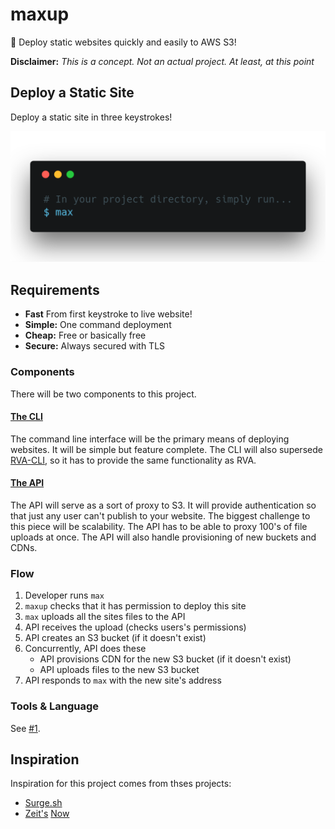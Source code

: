 # maxup
🚀 Deploy static websites quickly and easily to AWS S3! 

**Disclaimer:** _This is a concept. Not an actual project. At least, at this point_

## Deploy a Static Site

Deploy a static site in three keystrokes! 

![shell](docs/images/shell.png)

## Requirements

- **Fast** From first keystroke to live website!
- **Simple:** One command deployment
- **Cheap:** Free or basically free
- **Secure:** Always secured with TLS

### Components

There will be two components to this project. 

#### [The CLI](docs/cli.md)

The command line interface will be the primary means of deploying websites. It will be simple but feature complete. The CLI will also supersede [RVA-CLI](https://filiosoft.net/rva-cli), so it has to provide the same functionality as RVA. 

#### [The API](docs/api.md)

The API will serve as a sort of proxy to S3. It will provide authentication so that just any user can't publish to your website. The biggest challenge to this piece will be scalability. The API has to be able to proxy 100's of file uploads at once. The API will also handle provisioning of new buckets and CDNs. 

### Flow

1. Developer runs `max`
2. `maxup` checks that it has permission to deploy this site
3. `max` uploads all the sites files to the API
4. API receives the upload (checks users's permissions)
5. API creates an S3 bucket (if it doesn't exist)
6. Concurrently, API does these
    - API provisions CDN for the new S3 bucket (if it doesn't exist)
    - API uploads files to the new S3 bucket
7. API responds to `max` with the new site's address

### Tools & Language

See [#1](https://github.com/Filiosoft/maxup/issues/1).

## Inspiration
Inspiration for this project comes from thses projects:

- [Surge.sh](https://surge.sh)
- [Zeit's](https://zeit.co) [Now](https://zeit.co/now)